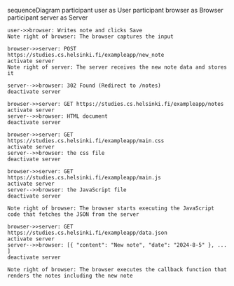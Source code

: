 sequenceDiagram
    participant user as User
    participant browser as Browser
    participant server as Server

    user->>browser: Writes note and clicks Save
    Note right of browser: The browser captures the input

    browser->>server: POST https://studies.cs.helsinki.fi/exampleapp/new_note
    activate server
    Note right of server: The server receives the new note data and stores it

    server-->>browser: 302 Found (Redirect to /notes)
    deactivate server

    browser->>server: GET https://studies.cs.helsinki.fi/exampleapp/notes
    activate server
    server-->>browser: HTML document
    deactivate server

    browser->>server: GET https://studies.cs.helsinki.fi/exampleapp/main.css
    activate server
    server-->>browser: the css file
    deactivate server

    browser->>server: GET https://studies.cs.helsinki.fi/exampleapp/main.js
    activate server
    server-->>browser: the JavaScript file
    deactivate server

    Note right of browser: The browser starts executing the JavaScript code that fetches the JSON from the server

    browser->>server: GET https://studies.cs.helsinki.fi/exampleapp/data.json
    activate server
    server-->>browser: [{ "content": "New note", "date": "2024-8-5" }, ... ]
    deactivate server

    Note right of browser: The browser executes the callback function that renders the notes including the new note

